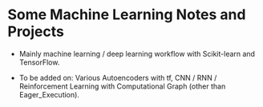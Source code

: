 Some Machine Learning Notes and Projects
==========================



- Mainly machine learning / deep learning workflow with Scikit-learn and TensorFlow.

  

- To be added on:  Various Autoencoders with tf, CNN / RNN / Reinforcement Learning with Computational Graph (other than Eager_Execution).

